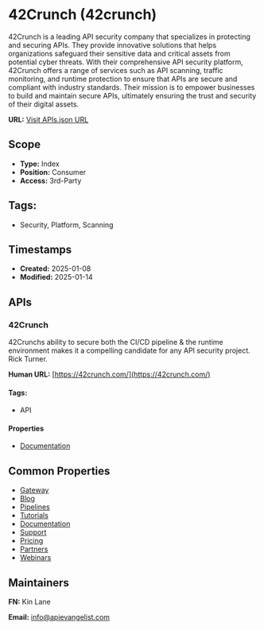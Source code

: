 # 42Crunch (42crunch)
42Crunch is a leading API security company that specializes in protecting and securing APIs. They provide innovative solutions that helps organizations safeguard their sensitive data and critical assets from potential cyber threats. With their comprehensive API security platform, 42Crunch offers a range of services such as API scanning, traffic monitoring, and runtime protection to ensure that APIs are secure and compliant with industry standards. Their mission is to empower businesses to build and maintain secure APIs, ultimately ensuring the trust and security of their digital assets.

**URL:** [Visit APIs.json URL](https://raw.githubusercontent.com/api-evangelist/42crunch/refs/heads/main/apis.yml)

## Scope

- **Type:** Index 
- **Position:** Consumer 
- **Access:** 3rd-Party 

## Tags:

 - Security, Platform, Scanning

## Timestamps

- **Created:** 2025-01-08 
- **Modified:** 2025-01-14 

## APIs

### 42Crunch
42Crunchs ability to secure both the CI/CD pipeline & the runtime environment makes it a compelling candidate for any API security project. Rick Turner.

**Human URL:** [https://42crunch.com/](https://42crunch.com/)


#### Tags:

 - API

#### Properties

- [Documentation](https://42crunch.com/)

## Common Properties

- [Gateway](https://42crunch.com/api-gateways-integrations/)
- [Blog](https://42crunch.com/blog/)
- [Pipelines](https://42crunch.com/cicd-api-integrations/)
- [Tutorials](https://42crunch.com/tutorials/)
- [Documentation](https://docs.42crunch.com/latest/content/home.htm)
- [Support](https://support.42crunch.com/hc/en-us)
- [Pricing](https://42crunch.com/pricing/)
- [Partners](https://42crunch.com/partners/)
- [Webinars](https://42crunch.com/webinars/)

## Maintainers

**FN:** Kin Lane

**Email:** info@apievangelist.com

